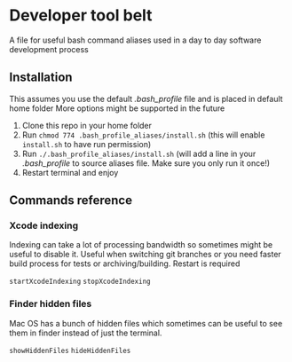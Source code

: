# Developer tool belt
A file for useful bash command aliases used in a day to day software development process


## Installation
This assumes you use the default _.bash_profile_ file and is placed in default home folder
More options might be supported in the future

1. Clone this repo in your home folder
2. Run `chmod 774 .bash_profile_aliases/install.sh` (this will enable `install.sh` to have run permission)
3. Run `./.bash_profile_aliases/install.sh` (will add a line in your _.bash_profile_ to source aliases file. Make sure you only run it once!)
4. Restart terminal and enjoy


## Commands reference

### Xcode indexing
Indexing can take a lot of processing bandwidth so sometimes might be useful to disable it.
Useful when switching git branches or you need faster build process for tests or archiving/building.
Restart is required 

`startXcodeIndexing`
`stopXcodeIndexing`

### Finder hidden files
Mac OS has a bunch of hidden files which sometimes can be useful to see them in finder instead of just the terminal.

`showHiddenFiles`
`hideHiddenFiles`
